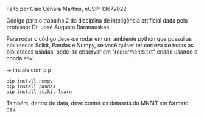Feito por Caio Uehara Martins, nUSP: 13672022

Código para o trabalho 2 da disciplina de inteligência artificial dada pelo professor Dr. José Augusto Baranauskas

Para rodar o código deve-se rodar em um ambiente python que possui as bibliotecas Scikit, Pandas e Numpy, se você quiser ter certeza de todas as bibliotecas usadas, pode-se observar em "requirments.txt" criado usando o conda env.

-> instale com pip
```
pip install numpy
pip install pandas
pip install scikit-learn
```

Também, dentro de data, deve conter os datasets do MNSIT em formato csv.